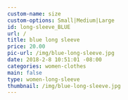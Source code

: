 ```yaml
---
custom-name: size
custom-options: Small|Medium|Large
id: long-sleeve_BLUE
url: /
title: blue long sleeve
price: 20.00
pic-url: /img/blue-long-sleeve.jpg
date: 2018-2-8 10:51:01 -08:00
categories: women-clothes
main: false
type: women-long-sleeve
thumbnail: /img/blue-long-sleeve.jpg
---
```

